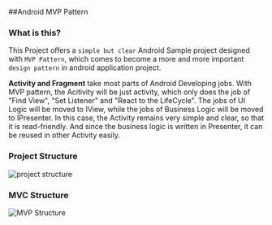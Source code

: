 ##Android MVP Pattern

### What is this?
This Project offers a `simple but clear` Android Sample project designed with `MVP Pattern`, which comes to become a more and more important `design pattern` in android application project.

**Activity and Fragment** take most parts of Android Developing jobs. With MVP pattern, the Acitivity will be just activity, which only does the job of "Find View", "Set Listener" and "React to the LifeCycle". The jobs of  UI Logic will be moved to IView, while the jobs of Business Logic will be moved to IPresenter. In this case, the Activity remains very simple and clear, so that it is read-friendly. And since the business logic is written in Presenter, it can be reused in other Activity easily.

### Project Structure
![project structure](https://lh3.googleusercontent.com/-_9WY3_mUPok/VVr2ab3W8II/AAAAAAAABCE/OFH0JOGBTH8/s600/QQ%25E6%2588%25AA%25E5%259B%25BE20150519163053.jpg)

### MVC Structure
![MVP Structure](http://7xih5c.com1.z0.glb.clouddn.com/15-10-11/2114527.jpg "MVP Structure")




